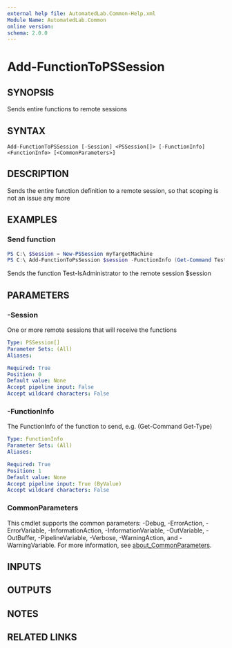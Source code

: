 ```yaml
---
external help file: AutomatedLab.Common-Help.xml
Module Name: AutomatedLab.Common
online version:
schema: 2.0.0
---
```


# Add-FunctionToPSSession

## SYNOPSIS
Sends entire functions to remote sessions

## SYNTAX

```
Add-FunctionToPSSession [-Session] <PSSession[]> [-FunctionInfo] <FunctionInfo> [<CommonParameters>]
```

## DESCRIPTION
Sends the entire function definition to a remote session, so that scoping is not an issue any more

## EXAMPLES

### Send function

```powershell
PS C:\ $Session = New-PSSession myTargetMachine
PS C:\ Add-FunctionToPsSession $session -FunctionInfo (Get-Command Test-IsAdministrator)
```

Sends the function Test-IsAdministrator to the remote session $session

## PARAMETERS

### -Session
One or more remote sessions that will receive the functions

```yaml
Type: PSSession[]
Parameter Sets: (All)
Aliases:

Required: True
Position: 0
Default value: None
Accept pipeline input: False
Accept wildcard characters: False
```

### -FunctionInfo
The FunctionInfo of the function to send, e.g.
(Get-Command Get-Type)

```yaml
Type: FunctionInfo
Parameter Sets: (All)
Aliases:

Required: True
Position: 1
Default value: None
Accept pipeline input: True (ByValue)
Accept wildcard characters: False
```

### CommonParameters
This cmdlet supports the common parameters: -Debug, -ErrorAction, -ErrorVariable, -InformationAction, -InformationVariable, -OutVariable, -OutBuffer, -PipelineVariable, -Verbose, -WarningAction, and -WarningVariable. For more information, see [about_CommonParameters](http://go.microsoft.com/fwlink/?LinkID=113216).

## INPUTS

## OUTPUTS

## NOTES

## RELATED LINKS

